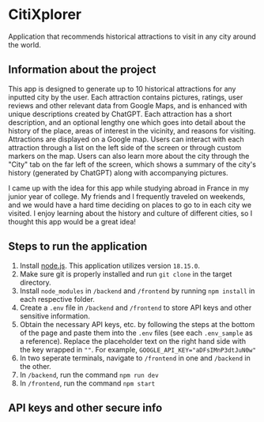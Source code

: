 # CitiXplorer
Application that recommends historical attractions to visit in any city around the world.



## Information about the project

This app is designed to generate up to 10 historical attractions for any inputted city by the user.
Each attraction contains pictures, ratings, user reviews and other relevant data from Google Maps, and is enhanced with unique descriptions created by ChatGPT.
Each attraction has a short description, and an optional lengthy one which goes into detail about the history of the place, areas of interest in the vicinity, and reasons for visiting.
Attractions are displayed on a Google map. Users can interact with each attraction through a list on the left side of the screen or through custom markers on the map.
Users can also learn more about the city through the "City" tab on the far left of the screen, which shows a summary of the city's history (generated by ChatGPT) along with accompanying pictures.

I came up with the idea for this app while studying abroad in France in my junior year of college. My friends and I frequently traveled on weekends, and we would have a hard time deciding on places to go to in each city we visited.
I enjoy learning about the history and culture of different cities, so I thought this app would be a great idea!



## Steps to run the application

1. Install [node.js](https://nodejs.org/en/download). This application utilizes version `18.15.0`.
2. Make sure git is properly installed and run `git clone` in the target directory.
3. Install `node_modules` in `/backend` and `/frontend` by running `npm install` in each respective folder.
4. Create a `.env` file in `/backend` and `/frontend` to store API keys and other sensitive information.
5. Obtain the necessary API keys, etc. by following the steps at the bottom of the page and paste them into the `.env` files (see each `.env_sample` as a reference). Replace the placeholder text on the right hand side with the key wrapped in `""`. For example, `GOOGLE_API_KEY="aDFsIMnP3dtJuN0w"`
6. In two seperate terminals, navigate to `/frontend` in one and `/backend` in the other.
7. In `/backend`, run the command `npm run dev`
8. In `/frontend`, run the command `npm start`



##  API keys and other secure info
